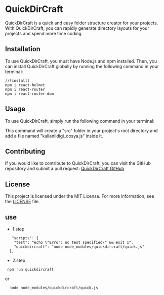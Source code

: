 
# QuickDirCraft

QuickDirCraft is a quick and easy folder structure creator for your projects. With QuickDirCraft, you can rapidly generate directory layouts for your projects and spend more time coding.

## Installation

To use QuickDirCraft, you must have Node.js and npm installed. Then, you can install QuickDirCraft globally by running the following command in your terminal:

```
//!installl
npm i react-helmet
npm i react-router
npm i react-router-dom
```

## Usage

To use QuickDirCraft, simply run the following command in your terminal:


This command will create a "src" folder in your project's root directory and add a file named "kullanildigi_dosya.js" inside it.




## Contributing

If you would like to contribute to QuickDirCraft, you can visit the GitHub repository and submit a pull request: [QuickDirCraft GitHub](https://github.com/elnurbaxsiyev/quickdircraft)

## License

This project is licensed under the MIT License. For more information, see the [LICENSE](LICENSE) file.


  
## use
* 1.step 
```
   "scripts": {
    "test": "echo \"Error: no test specified\" && exit 1",
    "quickdircraft": "node node_modules/quickdircraft/quick.js" 
  },  
```

* 2.step
```
 npm run quickdircraft  
```
  or
```
  node node_modules/quickdircraft/quick.js
```